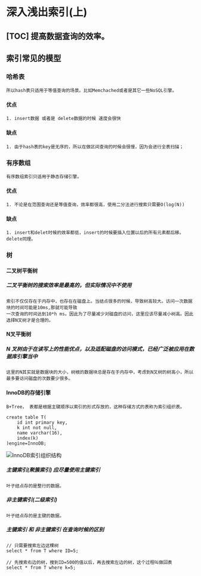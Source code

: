 # 深入浅出索引(上)

[TOC]
    提高数据查询的效率。
-----------------------------------
## 索引常见的模型
### 哈希表
    所以hash表只适用于等值查询的场景。比如Memchached或者是其它一些NoSQL引擎。
#### 优点
    1. insert数据 或者是 delete数据的时候 速度会很快
#### 缺点
    1. 由于hash表的key是无序的，所以在做区间查询的时候会很慢，因为会进行全表扫描；

### 有序数组
    有序数组索引只适用于静态存储引擎。
#### 优点
    1. 不论是在范围查询还是等值查询，效率都很高，使用二分法进行搜索只需要O(log(N))
#### 缺点
    1. insert和delet时候的效率都低，insert的时候要插入位置以后的所有元素都后移。delete同理。

### 树

#### 二叉树平衡树
##### 二叉平衡树的搜索效率是最高的，但实际情况中不使用
    索引不仅仅存在于内存中，也存在在磁盘上。当结点很多的时候，导致树高较大。访问一次数据块的时间可能是10ms,那就可能导致
    一次查询的时间达到10*h ms。因此为了尽量减少对磁盘的访问，这里应该尽量减小树高。因此选择N叉树才是合理的。

#### N叉平衡树
##### N 叉树由于在读写上的性能优点，以及适配磁盘的访问模式，已经广泛被应用在数据库引擎当中
    这里的N其实就是数据块的大小，树根的数据块总是存在于内存中，考虑到N叉树的树高小，所以最多要访问磁盘的次数要少很多。

#### InnoDB的存储引擎
    B+Tree， 表都是根据主键顺序以索引的形式存放的，这种存储方式的表称为索引组织表。

```mysql
create table T(
    id int primary key,
    k int not null,
    name varchar(16),
    index(k)
)engine=InnoDB;
```
![InnoDB索引组织结构](https://github.com/LydiaCai1203/leetcode-practice/blob/master/statics/Innodb%E7%B4%A2%E5%BC%95%E7%BB%84%E7%BB%87%E7%BB%93%E6%9E%84.jpg)

##### 主键索引(聚簇索引) 应尽量使用主键索引
    叶子结点存的是整行的数据。
##### 非主键索引(二级索引)
    叶子结点存的是主键的数据。

##### 主键索引 和 非主键索引 在查询时候的区别
```mysql
// 只需要搜索左边这棵树
select * from T where ID=5;

// 先搜索右边的树，搜到ID=500的值以后，再去搜索左边的树，这个过程叫做回表
select * from T where k=5;
```

